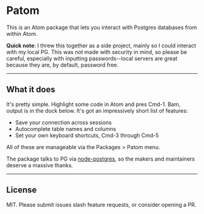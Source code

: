 # Patom
This is an Atom package that lets you interact with Postgres databases from within Atom. 

**Quick note**: I threw this together as a side project, mainly so I could interact with my local PG. This was not made with security in mind, so please be careful, especially with inputting passwords--local servers are great because they are, by default, password free.

----
## What it does
It's pretty simple. Highlight some code in Atom and pres Cmd-1. Bam, output is in the dock below. It's got an impressively short list of features:

 - Save your connection across sessions
 - Autocomplete table names and columns
 - Set your own keyboard shortcuts, Cmd-3 through Cmd-5
 
All of these are manageable via the Packages > Patom menu.

The package talks to PG via [node-postgres](https://node-postgres.com/), so the makers and maintainers deserve a massive thanks.

----

## License
MIT. Please submit issues slash feature requests, or consider opening a PR. 
